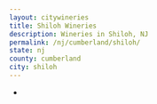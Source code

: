 ```yaml
---
layout: citywineries
title: Shiloh Wineries
description: Wineries in Shiloh, NJ
permalink: /nj/cumberland/shiloh/
state: nj
county: cumberland
city: shiloh
---
```

-
